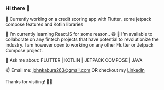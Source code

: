 ### Hi there 👋

🔭 Currently working on a credit scoring app with Flutter, some jetpack compose features and Kotlin libraries
  
🌱 I’m currently learning ReactJS for some reason.. 😄 
👯 I’m available to collaborate on any fintech projects that have potential to revolutionize the industry. I am however open to working on any other Flutter or Jetpack Compose project.

💬 Ask me about: FLUTTER  |  KOTLIN  |  JETPACK COMPOSE  |  JAVA

📫 Email me: johnkabura263@gmail.com  OR  checkout my [LinkedIn](https://www.linkedin.com/in/john-kabura-42030713b)

Thanks for visiting!
💪🔥
<!--
**mainajonny/mainajonny** is a ✨ _special_ ✨ repository because its `README.md` (this file) appears on your GitHub profile.

Here are some ideas to get you started:

- 🔭 I’m currently working on ...
- 🌱 I’m currently learning ...
- 👯 I’m looking to collaborate on ...
- 🤔 I’m looking for help with ...
- 💬 Ask me about ...
- 📫 How to reach me: ...
- 😄 Pronouns: ...
- ⚡ Fun fact: ...
-->
